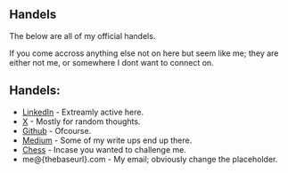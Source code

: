 ## Handels

The below are all of my official handels. 

If you come accross anything else not on here but seem like me; they are either not me, or somewhere I dont want to connect on.

## Handels:
 - [LinkedIn](https://www.linkedin.com/in/yashasvimantha/) - Extreamly active here.
 - [X](https://twitter.com/YashasviMantha) - Mostly for random thoughts.
 - [Github](https://github.com/YashasviMantha) - Ofcourse.
 - [Medium](https://medium.com/@yashasvimantha) - Some of my write ups end up there.
 - [Chess](https://www.chess.com/member/yashasvimantha) - Incase you wanted to challenge me. 
 - me@{thebaseurl}.com - My email; obviously change the placeholder.
